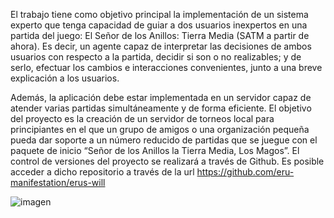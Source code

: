El trabajo tiene como objetivo principal la implementación de un sistema experto que tenga capacidad de guiar a dos usuarios inexpertos en una partida del juego: El Señor de los Anillos: Tierra Media (SATM a partir de ahora). Es decir, un agente capaz de interpretar las decisiones de ambos usuarios con respecto a la partida, decidir si son o no realizables; y de serlo, efectuar los cambios e interacciones convenientes, junto a una breve explicación a los usuarios.

Además, la aplicación debe estar implementada en un servidor capaz de atender varias partidas simultáneamente y de forma eficiente. El objetivo del proyecto es la creación de un servidor de torneos local para principiantes en el que un grupo de amigos o una organización pequeña pueda dar soporte a un número reducido de partidas que se juegue con el paquete de inicio “Señor de los Anillos la Tierra Media, Los Magos”. El control de versiones del proyecto se realizará a través de Github. Es posible acceder a dicho repositorio a través de la url https://github.com/eru-manifestation/erus-will

![imagen](https://github.com/user-attachments/assets/97324186-15b2-4af1-8af2-cb0e9102dedd)
